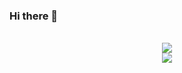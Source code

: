 ### Hi there 👋

<p align="center">

<br/>

<a href="https://github.com/invilso">
<img src="https://github-readme-stats.vercel.app/api?username=invilso&theme=dracula&show_icons=true" />
</a>

<br/>

<a href="https://github.com/invilso?tab=repositories">
<img src="https://github-readme-stats.vercel.app/api/top-langs/?username=invilso&theme=dracula&card_width=467" />
</a>

</p>

<!--
**invilso/invilso** is a ✨ _special_ ✨ repository because its `README.md` (this file) appears on your GitHub profile.

Here are some ideas to get you started:

- 🔭 I’m currently working on ...
- 🌱 I’m currently learning ...
- 👯 I’m looking to collaborate on ...
- 🤔 I’m looking for help with ...
- 💬 Ask me about ...
- 📫 How to reach me: ...
- 😄 Pronouns: ...
- ⚡ Fun fact: ...
-->
